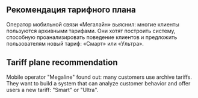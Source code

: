 ## Рекомендация тарифного плана
Оператор мобильной связи «Мегалайн» выяснил: многие клиенты пользуются архивными тарифами. Они хотят построить систему, способную проанализировать поведение клиентов и предложить пользователям новый тариф: «Смарт» или «Ультра».

## Tariff plane recommendation
Mobile operator "Megaline" found out: many customers use archive tariffs. They want to build a system that can analyze customer behavior and offer users a new tariff: "Smart" or "Ultra".